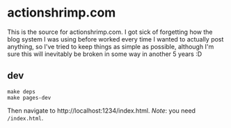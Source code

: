 # actionshrimp.com

This is the source for actionshrimp.com. I got sick of forgetting how the blog system I was using before worked every time I wanted to actually post anything, so I've tried to keep things as simple as possible, although I'm sure this will inevitably be broken in some way in another 5 years :D

## dev

    make deps
    make pages-dev

Then navigate to http://localhost:1234/index.html. *Note*: you need `/index.html`.
